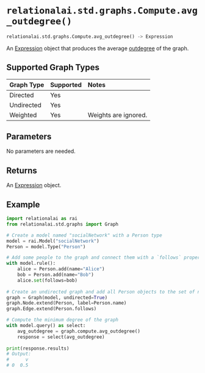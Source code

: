 # `relationalai.std.graphs.Compute.avg_outdegree()`

```python
relationalai.std.graphs.Compute.avg_outdegree() -> Expression
```

An [Expression](docs/api_reference/python/Expression.md) object that produces
the average [outdegree](./outdegree.md) of the graph.

## Supported Graph Types

| Graph Type | Supported | Notes |
| :--- | :--- | :------ |
| Directed | Yes |   |
| Undirected | Yes |   |
| Weighted | Yes | Weights are ignored. |

## Parameters

No parameters are needed.

## Returns

An [Expression](docs/api_reference/python/Expression.md) object.

## Example

```python
import relationalai as rai
from relationalai.std.graphs import Graph

# Create a model named "socialNetwork" with a Person type
model = rai.Model("socialNetwork")
Person = model.Type("Person")

# Add some people to the graph and connect them with a `follows` property
with model.rule():
    alice = Person.add(name="Alice")
    bob = Person.add(name="Bob")
    alice.set(follows=bob)
    
# Create an undirected graph and add all Person objects to the set of nodes
graph = Graph(model, undirected=True)
graph.Node.extend(Person, label=Person.name)
graph.Edge.extend(Person.follows)

# Compute the minimum degree of the graph
with model.query() as select:
    avg_outdegree = graph.compute.avg_outdegree()
    response = select(avg_outdegree)
    
print(response.results)
# Output:
#      v
# 0  0.5
```
